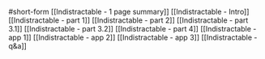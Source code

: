 #short-form 
[[Indistractable - 1 page summary]]
[[Indistractable - Intro]]
[[Indistractable - part 1]]
[[Indistractable - part 2]]
[[Indistractable - part 3.1]]
[[Indistractable - part 3.2]]
[[Indistractable - part 4]]
[[Indistractable - app 1]]
[[Indistractable - app 2]]
[[Indistractable - app 3]]
[[Indistractable - q&a]]

